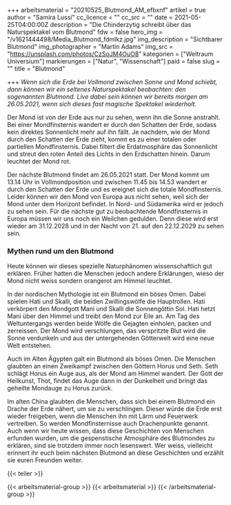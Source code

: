 +++
arbeitsmaterial = "20210525_Blutmond_AM_efbxnf"
artikel = true
author = "Samira Lussi"
cc_licence = ""
cc_src = ""
date = 2021-05-25T04:00:00Z
description = "Die Chinderzytig schreibt über das Naturspektakel vom Blutmond"
fdw = false
hero_img = "/v1621444498/Media_Blutmond_fdmlkz.jpg"
img_description = "Sichtbarer Blutmond"
img_photographer = "Martin Adams"
img_src = "https://unsplash.com/photos/CzSoJM4OuO8"
kategorien = ["Weltraum Universium"]
markierungen = ["Natur", "Wissenschaft"]
paid = false
slug = ""
title = "Blutmond"

+++
_Wenn sich die Erde bei Vollmond zwischen Sonne und Mond schiebt, dann können wir ein seltenes Naturspektakel beobachten: den sogenannten Blutmond. Live dabei sein können wir bereits morgen am 26.05.2021, wenn sich dieses fast magische Spektakel wiederholt._

Der Mond ist von der Erde aus nur zu sehen, wenn ihn die Sonne anstrahlt. Bei einer Mondfinsternis wandert er durch den Schatten der Erde, sodass kein direktes Sonnenlicht mehr auf ihn fällt. Je nachdem, wie der Mond durch den Schatten der Erde zieht, kommt es zu einer totalen oder partiellen Mondfinsternis. Dabei filtert die Erdatmosphäre das Sonnenlicht und streut den roten Anteil des Lichts in den Erdschatten hinein. Darum leuchtet der Mond rot.

Der nächste Blutmond findet am 26.05.2021 statt. Der Mond kommt um 13.14 Uhr in Vollmondposition und zwischen 11.45 bis 14.53 wandert er durch den Schatten der Erde und es ereignet sich die totale Mondfinsternis. Leider können wir den Mond von Europa aus nicht sehen, weil sich der Mond unter dem Horizont befindet. In Nord- und Südamerika wird er jedoch zu sehen sein. Für die nächste gut zu beobachtende Mondfinsternis in Europa müssen wir uns noch ein Weilchen gedulden. Denn diese wird erst wieder am 31.12.2028 und in der Nacht von 21. auf den 22.12.2029 zu sehen sein.

### Mythen rund um den Blutmond

Heute können wir dieses spezielle Naturphänomen wissenschaftlich gut erklären. Früher hatten die Menschen jedoch andere Erklärungen, wieso der Mond nicht weiss sondern orangerot am Himmel leuchtet.

In der nordischen Mythologie ist ein Blutmond ein böses Omen. Dabei spielen Hati und Skalli, die beiden Zwillingswölfe die Hauptrollen. Hati verkörpert den Mondgott Mani und Skalli die Sonnengöttin Sol. Hati hetzt Mani über den Himmel und treibt den Mond zur Eile an. Am Tag des Weltuntergangs werden beide Wölfe die Gejagten einholen, packen und zerreissen. Der Mond wird verschlungen, das verspritzte Blut wird die Sonne verdunkeln und aus der untergehenden Götterwelt wird eine neue Welt entstehen.

Auch im Alten Ägypten galt ein Blutmond als böses Omen. Die Menschen glaubten an einen Zweikampf zwischen den Göttern Horus und Seth. Seth schlägt Horus ein Auge aus, als der Mond am Himmel wandert. Der Gott der Heilkunst, Thot, findet das Auge dann in der Dunkelheit und bringt das geheilte Mondauge zu Horus zurück.

Im alten China glaubten die Menschen, dass sich bei einem Blutmond ein Drache der Erde nähert, um sie zu verschlingen. Dieser würde die Erde erst wieder freigeben, wenn die Menschen ihn mit Lärm und Feuerwerk vertreiben. So werden Mondfinsternisse auch Drachenpunkte genannt. Auch wenn wir heute wissen, dass diese Geschichten von Menschen erfunden wurden, um die gespenstische Atmosphäre des Blutmondes zu erklären, sind sie trotzdem immer noch lesenswert. Wer weiss, vielleicht erinnert ihr euch beim nächsten Blutmond an diese Geschichten und erzählt sie euren Freunden weiter.

{{< teiler >}}

{{< arbeitsmaterial-group >}}
{{< arbeitsmaterial >}}
{{< /arbeitsmaterial-group >}}